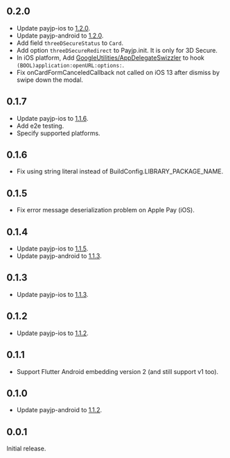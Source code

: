 ## 0.2.0

- Update payjp-ios to [1.2.0](https://github.com/payjp/payjp-ios/releases/tag/1.2.0).
- Update payjp-android to [1.2.0](https://github.com/payjp/payjp-android/releases/tag/1.2.0).
- Add field `threeDSecureStatus` to `Card`.
- Add option `threeDSecureRedirect` to Payjp.init. It is only for 3D Secure.
- In iOS platform, Add [GoogleUtilities/AppDelegateSwizzler](https://github.com/firebase/firebase-ios-sdk/tree/master/GoogleUtilities/AppDelegateSwizzler) to hook `(BOOL)application:openURL:options:`.
- Fix onCardFormCanceledCallback not called on iOS 13 after dismiss by swipe down the modal.

## 0.1.7

- Update payjp-ios to [1.1.6](https://github.com/payjp/payjp-ios/releases/tag/1.1.6).
- Add e2e testing.
- Specify supported platforms.

## 0.1.6

- Fix using string literal instead of BuildConfig.LIBRARY_PACKAGE_NAME.

## 0.1.5

- Fix error message deserialization problem on Apple Pay (iOS).

## 0.1.4

- Update payjp-ios to [1.1.5](https://github.com/payjp/payjp-ios/releases/tag/1.1.5).
- Update payjp-android to [1.1.3](https://github.com/payjp/payjp-android/releases/tag/1.1.3).

## 0.1.3

- Update payjp-ios to [1.1.3](https://github.com/payjp/payjp-ios/releases/tag/1.1.3).

## 0.1.2

- Update payjp-ios to [1.1.2](https://github.com/payjp/payjp-ios/releases/tag/1.1.2).

## 0.1.1

- Support Flutter Android embedding version 2 (and still support v1 too).

## 0.1.0

- Update payjp-android to [1.1.2](https://github.com/payjp/payjp-android/releases/tag/1.1.2).

## 0.0.1

Initial release.

